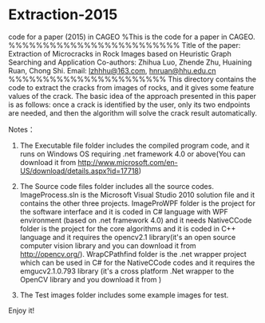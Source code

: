 # Extraction-2015
code for a paper (2015) in CAGEO
%This is the code for a paper in CAGEO.
%%%%%%%%%%%%%%%%%%%%%%%%%
Title of the paper: Extraction of Microcracks in Rock Images based on Heuristic Graph Searching and Application
Co-authors: Zhihua Luo, Zhende Zhu, Huaining Ruan, Chong Shi.
Email: lzhhhu@163.com, hnruan@hhu.edu.cn
%%%%%%%%%%%%%%%%%%%%%%%
This directory contains the code to extract the cracks from images of rocks, and it gives some feature values of the crack. 
The basic idea of the approach presented in this paper is as follows: once a crack is identified by the user, only its two endpoints are needed, and then the algorithm will solve the crack result automatically.

Notes：
1. The Executable file folder includes the compiled program code, and it runs on Windows OS requiring .net framework 4.0 or above(You can download it from http://www.microsoft.com/en-US/download/details.aspx?id=17718)

2. The Source code files folder includes all the source codes.
ImageProcess.sln is the Microsoft Visual Studio 2010 solution file and it contains the other three projects.
ImageProWPF folder is the project for the software interface and it is coded in C# language with WPF environment (based on .net framework 4.0) and it needs 
NativeCCode folder is the project for the core algorithms and it is coded in C++ language and it requires the opencv2.1 library(it's an open source computer vision library and you can download it from http://opencv.org/).
WrapCPathfind folder is the .net wrapper project which can be used in C# for the NativeCCode codes and it requires the emgucv2.1.0.793 library (it's a cross platform .Net wrapper to the OpenCV library and you download it from )

3. The Test images folder includes some example images for test.

Enjoy it!

